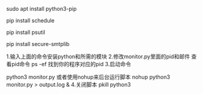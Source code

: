 sudo apt install python3-pip

pip install schedule

pip install psutil

pip install secure-smtplib

1.输入上面的命令安装python和所需的模块
2.修改monitor.py里面的pid和邮件
查看pid命令
ps -ef
找到你的程序对应的pid
3.启动命令

python3 monitor.py
或者使用nohup来后台运行脚本
nohup python3 monitor.py > output.log &
4.关闭脚本
pkill python3
